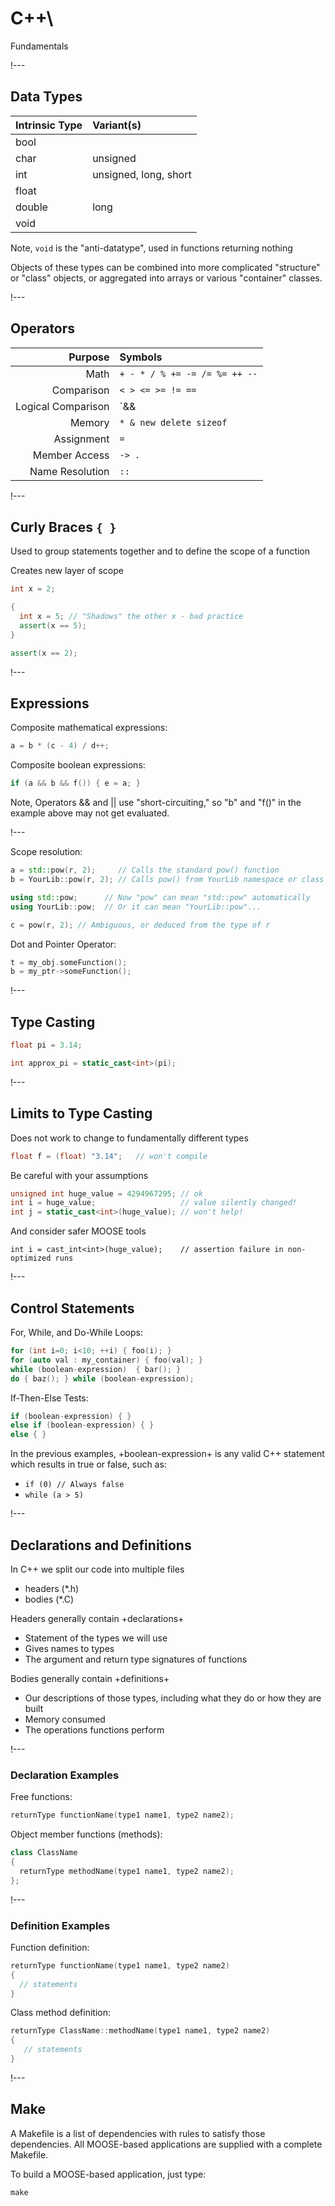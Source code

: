 # C++\\
Fundamentals

!---

## Data Types

| Intrinsic Type | Variant(s) |
| :- | :- |
| bool | |
| char | unsigned |
| int | unsigned, long, short |
| float | |
| double | long |
| void | |

Note, `void` is the "anti-datatype", used in functions returning nothing

Objects of these types can be combined into more complicated
"structure" or "class" objects, or aggregated into arrays or various
"container" classes.

!---

## Operators

| Purpose | Symbols |
| -: | :- |
| Math | `+ - * / % += -= /= %= ++ --` |
| Comparison | `< > <= >= != ==` |
| Logical Comparison | `&& || !` |
| Memory | `* & new delete sizeof` |
| Assignment | `=` |
| Member Access | `-> .` |
| Name Resolution | `::` |


!---

## Curly Braces `{ }`

Used to group statements together and to define the scope of a function

Creates new layer of scope

```cpp
int x = 2;

{
  int x = 5; // "Shadows" the other x - bad practice
  assert(x == 5);
}

assert(x == 2);
```

!---

## Expressions

Composite mathematical expressions:

```cpp
a = b * (c - 4) / d++;
```

Composite boolean expressions:

```cpp
if (a && b && f()) { e = a; }
```

Note, Operators && and || use "short-circuiting," so "b" and "f()" in the example above may not get
evaluated.

!---

Scope resolution:

```cpp
a = std::pow(r, 2);     // Calls the standard pow() function
b = YourLib::pow(r, 2); // Calls pow() from YourLib namespace or class

using std::pow;      // Now "pow" can mean "std::pow" automatically
using YourLib::pow;  // Or it can mean "YourLib::pow"...

c = pow(r, 2); // Ambiguous, or deduced from the type of r
```

Dot and Pointer Operator:

```cpp
t = my_obj.someFunction();
b = my_ptr->someFunction();
```

!---

## Type Casting

```cpp
float pi = 3.14;
```

```cpp
int approx_pi = static_cast<int>(pi);
```

!---

## Limits to Type Casting

Does not work to change to fundamentally different types

```cpp
float f = (float) "3.14";   // won't compile
```

Be careful with your assumptions

```cpp
unsigned int huge_value = 4294967295; // ok
int i = huge_value;                   // value silently changed!
int j = static_cast<int>(huge_value); // won't help!
```

And consider safer MOOSE tools

```
int i = cast_int<int>(huge_value);    // assertion failure in non-optimized runs
```

!---

## Control Statements

For, While, and Do-While Loops:

```cpp
for (int i=0; i<10; ++i) { foo(i); }
for (auto val : my_container) { foo(val); }
while (boolean-expression)  { bar(); }
do { baz(); } while (boolean-expression);
```

If-Then-Else Tests:

```cpp
if (boolean-expression) { }
else if (boolean-expression) { }
else { }
```

In the previous examples, +boolean-expression+ is any valid C++ statement which results in true or
false, such as:

- `if (0) // Always false`
- `while (a > 5)`

!---

## Declarations and Definitions

In C++ we split our code into multiple files

- headers (*.h)
- bodies (*.C)

Headers generally contain +declarations+

- Statement of the types we will use
- Gives names to types
- The argument and return type signatures of functions

Bodies generally contain +definitions+

- Our descriptions of those types, including what they do or how they are built
- Memory consumed
- The operations functions perform

!---

### Declaration Examples

Free functions:

```cpp
returnType functionName(type1 name1, type2 name2);
```

Object member functions (methods):

```cpp
class ClassName
{
  returnType methodName(type1 name1, type2 name2);
};
```

!---

### Definition Examples

Function definition:

```cpp
returnType functionName(type1 name1, type2 name2)
{
  // statements
}
```

Class method definition:

```cpp
returnType ClassName::methodName(type1 name1, type2 name2)
{
   // statements
}
```

!---

## Make

A Makefile is a list of dependencies with rules to satisfy those dependencies. All MOOSE-based
applications are supplied with a complete Makefile.

To build a MOOSE-based application, just type:

```text
make
```
